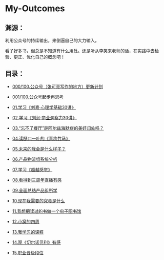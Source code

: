 # My-Outcomes

## 渊源：

利用公众号的持续输出，来倒逼自己的大力输入。

看了好多书，但总是不知道有什么用处。还是听从李笑来老师的话，在实践中去检验、更正、优化自己的概念吧！

## 目录：

- [000/100.公众号（张可亮写作的地方）更新计划](chapter001.公众号起步再思考.md)
- [001/100.公众号起步再思考](chapter001.公众号起步再思考.md)

- [01.学习《刘嘉·心理学基础30讲》](chapter01.学习《刘嘉·心理学基础30讲》.md)
- [02.学习《刘润·商业洞察力30讲》](chapter02.学习《刘润·商业洞察力30讲》.md)
- [03.“忘不了餐厅”是阿尔兹海默症的美好归处吗？](chapter03.“忘不了餐厅”是阿尔兹海默症的美好归处吗？.md)
- [04.读樋口一叶的《青梅竹马》](chapter04.读樋口一叶的《青梅竹马》.md)
- [05.未来的我会是什么样子？](chapter05.未来的我会是什么样子？.md)
- [06.产品物流组系统分析](chapter06.产品物流组系统分析.md)
- [07.学习《超越感觉》](chapter07.学习《超越感觉》.md)
- [08.看得到三周年直播有感](chapter08.看得到三周年直播有感.md)
- [09.全面总结产品组所学](chapter09.全面总结产品组所学.md)
- [10.现在我需要的究竟是什么](chapter10.现在我需要的究竟是什么.md)
- [11.我想把读过的书做一个电子图书馆](chapter11.我想把读过的书做一个电子图书馆.md)
- [12.小窝的四周](chapter12.小窝的四周.md)
- [13.我学习的课程](chapter13.我学习的课程.md)
- [14.观《切尔诺贝利》有感](chapter14.观《切尔诺贝利》有感.md)
- [15.职业晋级段位](chapter15.职业晋级段位.md)

